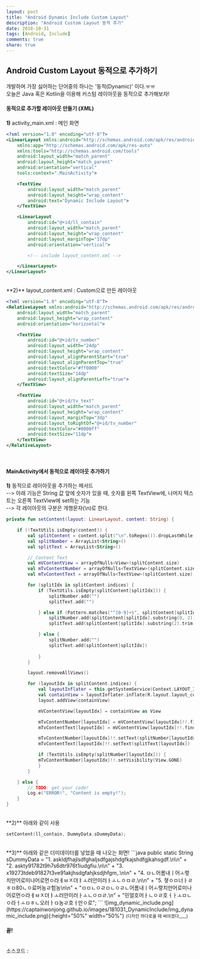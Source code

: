 ```yaml
---
layout: post
title: "Android Dynamic Include Custom Layout"
description: "Android Custom Layout 동적 추가"
date: 2018-10-31
tags: [Android, Include]
comments: true
share: true
---
```


## Android Custom Layout 동적으로 추가하기

개발하며 가장 싫어하는 단어중의 하나는 '동적(Dynamic)' 이다.ㅠㅠ  
오늘은 Java 혹은 Kotlin을 이용해 커스텀 레이아웃을 동적으로 추가해보자!  

#### 동적으로 추가할 레이아웃 만들기 (XML)
**1)** activity_main.xml : 메인 화면  

```xml
<?xml version="1.0" encoding="utf-8"?>
<LinearLayout xmlns:android="http://schemas.android.com/apk/res/android"
    xmlns:app="http://schemas.android.com/apk/res-auto"
    xmlns:tools="http://schemas.android.com/tools"
    android:layout_width="match_parent"
    android:layout_height="match_parent"
    android:orientation="vertical"
    tools:context=".MainActivity">

    <TextView
        android:layout_width="match_parent"
        android:layout_height="wrap_content"
        android:text="Dynamic Include Layout">
    </TextView>

    <LinearLayout
        android:id="@+id/ll_contain"
        android:layout_width="match_parent"
        android:layout_height="wrap_content"
        android:layout_marginTop="17dp"
        android:orientation="vertical">

        <!-- include layout_content.xml -->

    </LinearLayout>
</LinearLayout>
```  
<br>
**2)** layout_content.xml : Custom으로 만든 레이아웃  

```xml
<?xml version="1.0" encoding="utf-8"?>
<RelativeLayout xmlns:android="http://schemas.android.com/apk/res/android"
    android:layout_width="match_parent"
    android:layout_height="wrap_content"
    android:orientation="horizontal">

    <TextView
        android:id="@+id/tv_number"
        android:layout_width="24dp"
        android:layout_height="wrap_content"
        android:layout_alignParentStart="true"
        android:layout_alignParentTop="true"
        android:textColor="#ff0000"
        android:textSize="14dp"
        android:layout_alignParentLeft="true">
    </TextView>

    <TextView
        android:id="@+id/tv_text"
        android:layout_width="match_parent"
        android:layout_height="wrap_content"
        android:layout_marginTop="3dp"
        android:layout_toRightOf="@+id/tv_number"
        android:textColor="#0000ff"
        android:textSize="11dp">
    </TextView>
</RelativeLayout>
```  

<br>

#### MainActivity에서 동적으로 레이아웃 추가하기  
**1)** 동적으로 레이아웃을 추가하는 메서드  
--> 아래 기능은 String 값 앞에 숫자가 있을 때, 숫자를 왼쪽 TextView에, 나머지 텍스트는 오른쪽 TextView에 set하는 기능  
--> 각 레이아웃의 구분은 개행문자(\n)로 한다.
```kotlin
private fun setContent(layout: LinearLayout, content: String) {

    if (!TextUtils.isEmpty(content)) {
        val splitContent = content.split("\n".toRegex()).dropLastWhile { it.isEmpty() }.toTypedArray()
        val splitNumber = ArrayList<String>()
        val splitText = ArrayList<String>()

        // Content Text
        val mVContentView = arrayOfNulls<View>(splitContent.size)
        val mTvContentNumber = arrayOfNulls<TextView>(splitContent.size)
        val mTvContentText = arrayOfNulls<TextView>(splitContent.size)

        for (splitIdx in splitContent.indices) {
            if (TextUtils.isEmpty(splitContent[splitIdx])) {
                splitNumber.add("")
                splitText.add("")

            } else if (Pattern.matches("^[0-9]+$", splitContent[splitIdx].substring(0, 1))) {
                splitNumber.add(splitContent[splitIdx].substring(0, 2))
                splitText.add(splitContent[splitIdx].substring(2).trim { it <= ' ' })

            } else {
                splitNumber.add("")
                splitText.add(splitContent[splitIdx])
                
            }
        }

        layout.removeAllViews()

        for (layoutIdx in splitContent.indices) {
            val layoutInflater = this.getSystemService(Context.LAYOUT_INFLATER_SERVICE) as LayoutInflater
            val containView = layoutInflater.inflate(R.layout.layout_content, null)
            layout.addView(containView)

            mVContentView[layoutIdx] = containView as View

            mTvContentNumber[layoutIdx] = mVContentView[layoutIdx]!!.findViewById(R.id.tv_number) as TextView
            mTvContentText[layoutIdx] = mVContentView[layoutIdx]!!.findViewById(R.id.tv_text) as TextView

            mTvContentNumber[layoutIdx]!!.setText(splitNumber[layoutIdx])
            mTvContentText[layoutIdx]!!.setText(splitText[layoutIdx])

            if (TextUtils.isEmpty(splitNumber[layoutIdx])) {
            mTvContentNumber[layoutIdx]!!.setVisibility(View.GONE)
            }
        }

    } else {
        // TODO: get your code!
        Log.e("ERROR!", "Content is empty!");
    }
}
```

<br>
**2)** 아래와 같이 사용

```kotlin
setContent(ll_contain, DummyData.sDummyData);
```

<br>
**3)** 아래와 같은 더미데이터를 넣었을 때 나오는 화면!
```java
public static String sDummyData =
    "1. askldjfhajlsdfghaljsdfgajshdgfkajshdfgjkahsgdf.\n\n" +
    "2. askty91782t9h7s6dtr976t1iudgfiu.\n\n" +
    "3. x19273tdeb91827t3ve91akjhsdgfahjksdjhfgm,.\n\n" +
    "4. ㅁㄴ어롬내ㅣ어ㅗ렿치만어로미나어로먼ㅇ라ㅔㅂㅈ뎌ㅑㅗ러안미러ㅏㅗㄴㅇㅁㄹ.\n\n" +
    "5. 졓ㅇㅁ너ㅏㄹㅎㅁ80ㄴㅇ료머농ㄹ험농\n\n" +
    "ㅁㅁㄴㅇㄹㅁㄴㅇㄹㄴ어롬내ㅣ어ㅗ렿치만어로미나어로먼ㅇ라ㅔㅂㅈ뎌ㅑㅗ러안미러ㅏㅗㄴㅇㅁㄹ.\n" +
    "민얼호머ㅏㄴㅇㄹ호ㅓㅏㅗㅁㄴㅇ라ㅓㅗㅁㅎㄴ오러ㅏㅁ농ㄹ호ㅓ만ㅇ로";
```
![img_dynamic_include.png](https://captainwonjong.github.io/images/181031_DynamicInclude/img_dynamic_include.png){:height="50%" width="50%"}
<small>(디자인 까다로울 때 써야겠다,,,,,,)</small>  

#### 끝!

<br>
소스코드 :
<https://github.com/CaptainWonJong/DynamicInclude>   
